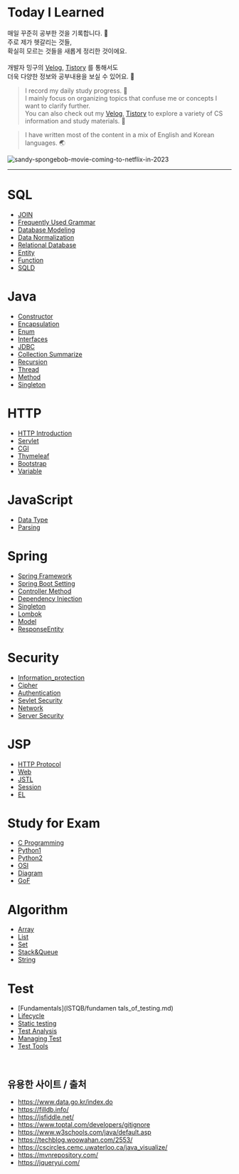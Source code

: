 # Today I Learned

매일 꾸준히 공부한 것을 기록합니다. 🌱 <br> 
주로 제가 헷갈리는 것들, <br> 
확실히 모르는 것들을 새롭게 정리한 것이에요.
<br> <br>
개발자 밍구의 [Velog](https://velog.io/@codingmingu), [Tistory](https://julie-mingu.tistory.com/) 를 통해서도 <br>
더욱 다양한 정보와 공부내용을 보실 수 있어요. 📖

>I record my daily study progress. 🌱 <br>
I mainly focus on organizing topics that confuse me or concepts I want to clarify further. <br> 
You can also check out my [Velog](https://velog.io/@codingmingu), [Tistory](https://julie-mingu.tistory.com/)  to explore a variety of CS information and study materials. 📖

> I have written most of the content in a mix of English and Korean languages. 🌏 

![sandy-spongebob-movie-coming-to-netflix-in-2023](https://github.com/julie-min/TIL/assets/130271406/ab4d59fc-a3e1-47d9-8a11-d7b6789e6ad6)

****
# SQL
- [JOIN](SQL/3.%20JOIN.md)
- [Frequently Used Grammar](SQL/2.MySQL_grammar.md)
- [Database Modeling](SQL/4.%20Database%20Modeling.md)
- [Data Normalization](SQL/5.%20Data%20Normalization.md)
- [Relational Database](SQL/6.%20Relational%20Database.md)
- [Entity](SQL/Entity.md)
- [Function](SQL/Function.md)
- [SQLD](SQL/SQLD.md)

# Java
- [Constructor](Java/Constructor.md)
- [Encapsulation](Java/Encapsulation.md)
- [Enum](Java/Enum.md)
- [Interfaces](Java/Interface.md)
- [JDBC](Java/JDBC.md)
- [Collection Summarize](Java/List_Array_Set.md)
- [Recursion](Java/Recursion.md)
- [Thread](Java/Thread.md)
- [Method](Java/Method.md)
- [Singleton](Java/Singleton.md)

# HTTP
- [HTTP Introduction](Webapplication/HTTP.md)
- [Servlet](Webapplication/Servlet.md)
- [CGI](Webapplication/CGI.md)
- [Thymeleaf](Webapplication/Thymeleaf.md)
- [Bootstrap](JQuery/Bootstrap.md)
- [Variable](JQuery/variable.md)

# JavaScript
- [Data Type](JavaScript/DataType.mdDataType.md)
- [Parsing](JavaScript/JSONparsing.mdJSONparsing.md)

# Spring
- [Spring Framework](Spring/1.Spring%20Framework.md)
- [Spring Boot Setting](Spring/2.Spring%20Boot%20Setting.md)
- [Controller Method](Spring/3.%20Controller%20Method.md)
- [Dependency Injection](Spring/4.%20Dependency%20Injection.md)
- [Singleton](Spring/5.%20Singleton.md)
- [Lombok](Spring/Lombok.md)
- [Model](Spring/Model.md)
- [ResponseEntity](Spring/ResponseEntity.md)

# Security
- [Information_protection](Security/Information_protection.md)
- [Cipher](Security/cipher.md)
- [Authentication](Security/authentication.md)
- [Sevlet Security](Security/SevletSecurity.md)
- [Network](Security/network_security.md)
- [Server Security](Security/server_security.md)

# JSP
- [HTTP Protocol](JSP/HTTP_protocol.md)
- [Web](JSP/Web.md)
- [JSTL](JSTL.md)
- [Session](Session.md)
- [EL](EL.md)


# Study for Exam
- [C Programming](C_Programming/Exam_study.md)
- [Python1](Python/Exam_quiz.md)
- [Python2](Python/Exam_study.md)
- [OSI](Engineer_Information_Processing/OSI.md)
- [Diagram](Engineer_Information_Processing/Diagram.md)
- [GoF](Engineer_Information_Processing/GoF.md)

# Algorithm
- [Array](Array.md)
- [List](List.md)
- [Set](Set.md)
- [Stack&Queue](Stack&Queue.md)
- [String](String.md)

# Test
- [Fundamentals](ISTQB/fundamen tals_of_testing.md)
- [Lifecycle](ISTQB/software_development_lifecycle.md)
- [Static testing](ISTQB/static_testing.md)
- [Test Analysis](ISTQB/test_analysis_and_design.md)
- [Managing Test](ISTQB/managing_test_activities.md)
- [Test Tools](ISTQB/test_tools.md)

<br>

## 유용한 사이트 / 출처
- https://www.data.go.kr/index.do
- https://filldb.info/
- https://jsfiddle.net/
- https://www.toptal.com/developers/gitignore
- https://www.w3schools.com/java/default.asp 
- https://techblog.woowahan.com/2553/
- https://cscircles.cemc.uwaterloo.ca/java_visualize/
- https://mvnrepository.com/
- https://jqueryui.com/
